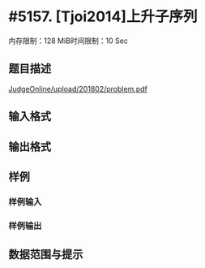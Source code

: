 # #5157. [Tjoi2014]上升子序列

内存限制：128 MiB时间限制：10 Sec

## 题目描述

 [JudgeOnline/upload/201802/problem.pdf](upload/201802/problem.pdf)

## 输入格式

## 输出格式

## 样例

### 样例输入

### 样例输出

## 数据范围与提示
